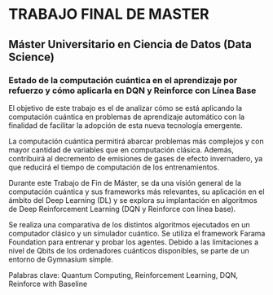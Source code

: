 # TRABAJO FINAL DE MASTER
## Máster Universitario en Ciencia de Datos (Data Science)
### Estado de la computación cuántica en el aprendizaje por refuerzo y cómo aplicarla en DQN y Reinforce con Línea Base

El objetivo de este trabajo es el de analizar cómo se está aplicando la computación cuántica en problemas de aprendizaje automático con la finalidad de facilitar la adopción de esta nueva tecnología emergente.

La computación cuántica permitirá abarcar problemas más complejos y con mayor cantidad de variables que en computación clásica. Además, contribuirá al decremento de emisiones de gases de efecto invernadero, ya que reducirá el tiempo de computación de los entrenamientos.

Durante este Trabajo de Fin de Máster, se da una visión general de la computación cuántica y sus frameworks más relevantes, su aplicación en el ámbito del Deep Learning (DL) y se explora su implantación en algoritmos de Deep Reinforcement Learning (DQN y Reinforce con línea base). 

Se realiza una comparativa de los distintos algoritmos ejecutados en un computador clásico y un simulador cuántico. Se utiliza el framework Farama Foundation para entrenar y probar los agentes. Debido a las limitaciones a nivel de Qbits de los ordenadores cuánticos disponibles, se parte de un entorno de Gymnasium simple.

Palabras clave: Quantum Computing, Reinforcement Learning, DQN, Reinforce with Baseline
